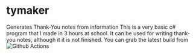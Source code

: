 # tymaker
Generates Thank-You notes from information
This is a very basic c# program that I made in 3 hours at school. It can be used for writing thank-you notes, although it it is not finished.
You can grab the latest build from ![Github Actions](https://github.com/Anti-Apple4life/tymaker/blob/main/.github/workflows/main.yml)
